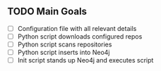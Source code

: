 ## TODO Main Goals

- [ ] Configuration file with all relevant details
- [ ] Python script downloads configured repos
- [ ] Python script scans repositories
- [ ] Python script inserts into Neo4j
- [ ] Init script stands up Neo4j and executes script